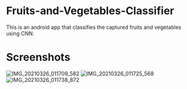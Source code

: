 # Fruits-and-Vegetables-Classifier
This is an android app that classifies the captured fruits and vegetables using CNN.
# Screenshots
![IMG_20210326_011709_582](https://user-images.githubusercontent.com/66765538/112534802-8ab91a00-8dd1-11eb-8f40-b83d1d2fad65.JPG)
![IMG_20210326_011725_568](https://user-images.githubusercontent.com/66765538/112534811-8db40a80-8dd1-11eb-8a11-7cdbfff29758.JPG)
![IMG_20210326_011738_872](https://user-images.githubusercontent.com/66765538/112534817-8f7dce00-8dd1-11eb-9cb1-bd262e328532.JPG)
